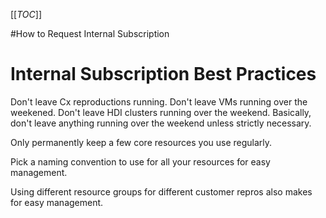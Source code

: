 [[_TOC_]]

#How to Request Internal Subscription

# Internal Subscription Best Practices

Don't leave Cx reproductions running.
Don't leave VMs running over the weekened.
Don't leave HDI clusters running over the weekend.
Basically, don't leave anything running over the weekend unless strictly necessary.

Only permanently keep a few core resources you use regularly.

Pick a naming convention to use for all your resources for easy management.

Using different resource groups for different customer repros also makes for easy management.